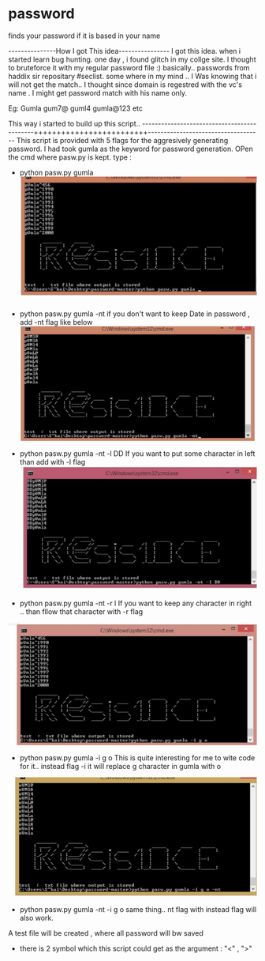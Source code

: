 # password
finds your password if it is based in your name


---------------How I got This idea----------------
I got this idea. when i started learn bug hunting. one day , i found glitch in my collge site.
I thought to bruteforce it with my regular password file :) basically.. passwords from  haddix sir repositary #seclist.
some where in my mind .. 
I Was knowing that i will not get the match..
I thought since domain is regestred with the vc's name . I might get password match  with his name only.

Eg: Gumla
    gum7@
    guml4
    gumla@123 etc
    
   This way i  started to build up this script..
--------------------------------------------+++++++++++++++++++++++++------------------------------------
This script is provided with 5 flags for the aggresively generating password.
I had took gumla as the keyword for password generation.
OPen the cmd where pasw.py is kept.
type :
* python pasw.py gumla
![](image/a.jpeg)

* python pasw.py gumla -nt 
      if you don't want to keep Date in password , add -nt flag like below
![](image/b.jpeg)


* python pasw.py gumla  -nt -l DD
      If you want to put some character in left than add with -l flag
![](image/c.jpeg)

* python pasw.py gumla -nt -r l
          If you want to keep any character in right .. than fllow that character with -r flag


![](image/d.jpeg)

* python pasw.py gumla -i g o 
This is quite interesting  for me  to wite code for it..
instead flag -i 
it will replace g character in gumla  with o



![](image/e.jpeg)

* python pasw.py gumla -nt -i g o
same thing..  nt flag with instead flag will also work.

A test file will be created , where all password will bw saved 
* there is 2 symbol which this script could get as the argument :  "<" , ">"  
